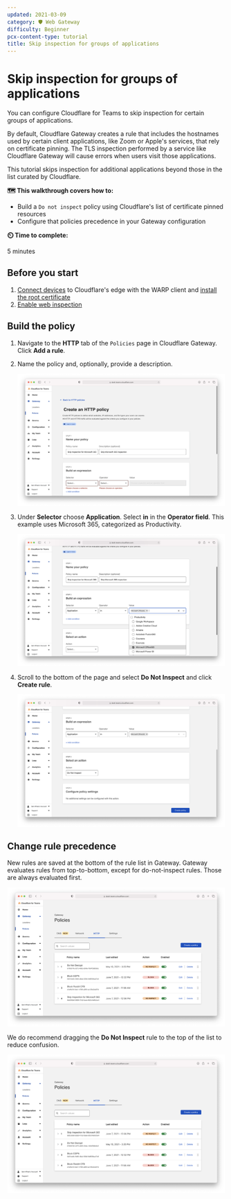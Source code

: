 ```yaml
---
updated: 2021-03-09
category: 🛡️ Web Gateway
difficulty: Beginner
pcx-content-type: tutorial
title: Skip inspection for groups of applications
---
```


# Skip inspection for groups of applications

You can configure Cloudflare for Teams to skip inspection for certain groups of applications.

By default, Cloudflare Gateway creates a rule that includes the hostnames used by certain client applications, like Zoom or Apple's services, that rely on certificate pinning. The TLS inspection performed by a service like Cloudflare Gateway will cause errors when users visit those applications.

This tutorial skips inspection for additional applications beyond those in the list curated by Cloudflare.

**🗺️ This walkthrough covers how to:**

- Build a `Do not inspect` policy using Cloudflare's list of certificate pinned resources
- Configure that policies precedence in your Gateway configuration

**⏲️ Time to complete:**

5 minutes

## Before you start

1. [Connect devices](/connections/connect-devices/warp) to Cloudflare's edge with the WARP client and [install the root certificate](/connections/connect-devices/warp/install-cloudflare-cert)
1. [Enable web inspection](/connections/connect-devices/warp/warp-settings#enable-proxy)

## Build the policy

1. Navigate to the **HTTP** tab of the `Policies` page in Cloudflare Gateway. Click **Add a rule**.

1. Name the policy and, optionally, provide a description.

   ![Name Policy](../static/secure-web-gateway/exempt-cert-pinning/name-policy.png)

1. Under **Selector** choose **Application**. Select **in** in the **Operator field**. This example uses Microsoft 365, categorized as Productivity.

   ![Selctor](../static/secure-web-gateway/exempt-cert-pinning/select-microsoft.png)

1. Scroll to the bottom of the page and select **Do Not Inspect** and click **Create rule**.

   ![Action](../static/secure-web-gateway/exempt-cert-pinning/select-action.png)

## Change rule precedence

New rules are saved at the bottom of the rule list in Gateway. Gateway evaluates rules from top-to-bottom, except for do-not-inspect rules. Those are always evaluated first.

![Rule Order](../static/secure-web-gateway/exempt-cert-pinning/rules-first.png)

We do recommend dragging the **Do Not Inspect** rule to the top of the list to reduce confusion.

![Rule Order](../static/secure-web-gateway/exempt-cert-pinning/rules-last.png)
